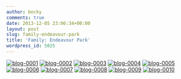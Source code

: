 ```yaml
---
author: becky
comments: true
date: 2013-12-05 23:06:34+00:00
layout: post
slug: family-endeavour-park
title: 'Family: Endeavour Park'
wordpress_id: 5025
---
```


[![blog-0001](http://www.beckyjenson.com/wp-content/uploads/2013/12/blog-0001.jpg)](http://www.beckyjenson.com/wp-content/uploads/2013/12/blog-0001.jpg) [![blog-0002](http://www.beckyjenson.com/wp-content/uploads/2013/12/blog-0002.jpg)](http://www.beckyjenson.com/wp-content/uploads/2013/12/blog-0002.jpg) [![blog-0003](http://www.beckyjenson.com/wp-content/uploads/2013/12/blog-0003.jpg)](http://www.beckyjenson.com/wp-content/uploads/2013/12/blog-0003.jpg) [![blog-0004](http://www.beckyjenson.com/wp-content/uploads/2013/12/blog-0004.jpg)](http://www.beckyjenson.com/wp-content/uploads/2013/12/blog-0004.jpg) [![blog-0005](http://www.beckyjenson.com/wp-content/uploads/2013/12/blog-0005.jpg)](http://www.beckyjenson.com/wp-content/uploads/2013/12/blog-0005.jpg) [![blog-0006](http://www.beckyjenson.com/wp-content/uploads/2013/12/blog-0006.jpg)](http://www.beckyjenson.com/wp-content/uploads/2013/12/blog-0006.jpg) [![blog-0007](http://www.beckyjenson.com/wp-content/uploads/2013/12/blog-0007.jpg)](http://www.beckyjenson.com/wp-content/uploads/2013/12/blog-0007.jpg) [![blog-0008](http://www.beckyjenson.com/wp-content/uploads/2013/12/blog-0008.jpg)](http://www.beckyjenson.com/wp-content/uploads/2013/12/blog-0008.jpg) [![blog-0009](http://www.beckyjenson.com/wp-content/uploads/2013/12/blog-0009.jpg)](http://www.beckyjenson.com/wp-content/uploads/2013/12/blog-0009.jpg) [![blog-0010](http://www.beckyjenson.com/wp-content/uploads/2013/12/blog-0010.jpg)](http://www.beckyjenson.com/wp-content/uploads/2013/12/blog-0010.jpg)
